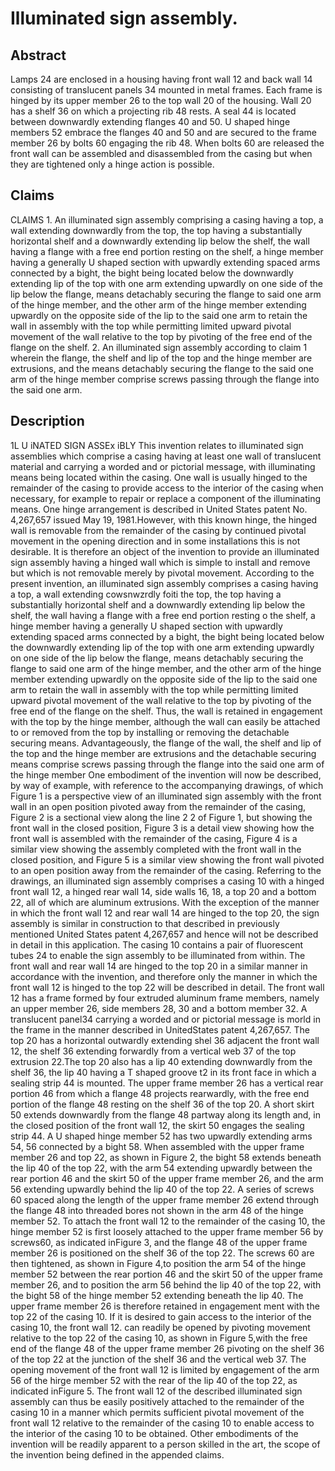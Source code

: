 # Illuminated sign assembly.

## Abstract
Lamps 24 are enclosed in a housing having front wall 12 and back wall 14 consisting of translucent panels 34 mounted in metal frames. Each frame is hinged by its upper member 26 to the top wall 20 of the housing. Wall 20 has a shelf 36 on which a projecting rib 48 rests. A seal 44 is located between downwardly extending flanges 40 and 50. U shaped hinge members 52 embrace the flanges 40 and 50 and are secured to the frame member 26 by bolts 60 engaging the rib 48. When bolts 60 are released the front wall can be assembled and disassembled from the casing but when they are tightened only a hinge action is possible.

## Claims
CLAIMS 1. An illuminated sign assembly comprising a casing having a top, a wall extending downwardly from the top, the top having a substantially horizontal shelf and a downwardly extending lip below the shelf, the wall having a flange with a free end portion resting on the shelf, a hinge member having a generally U shaped section with upwardly extending spaced arms connected by a bight, the bight being located below the downwardly extending lip of the top with one arm extending upwardly on one side of the lip below the flange, means detachably securing the flange to said one arm of the hinge member, and the other arm of the hinge member extending upwardly on the opposite side of the lip to the said one arm to retain the wall in assembly with the top while permitting limited upward pivotal movement of the wall relative to the top by pivoting of the free end of the flange on the shelf. 2. An illuminated sign assembly according to claim 1 wherein the flange, the shelf and lip of the top and the hinge member are extrusions, and the means detachably securing the flange to the said one arm of the hinge member comprise screws passing through the flange into the said one arm.

## Description
1L U iNATED SIGN ASSEx iBLY This invention relates to illuminated sign assemblies which comprise a casing having at least one wall of translucent material and carrying a worded and or pictorial message, with illuminating means being located within the casing. One wall is usually hinged to the remainder of the casing to provide access to the interior of the casing when necessary, for example to repair or replace a component of the illuminating means. One hinge arrangement is described in United States patent No. 4,267,657 issued May 19, 1981.However, with this known hinge, the hinged wall is removable from the remainder of the casing by continued pivotal movement in the opening direction and in some installations this is not desirable. It is therefore an object of the invention to provide an illuminated sign assembly having a hinged wall which is simple to install and remove but which is not removable merely by pivotal movement. According to the present invention, an illuminated sign assembly comprises a casing having a top, a wall extending cowsnwzrdly foiti the top, the top having a substantially horizontal shelf and a downwardly extending lip below the shelf, the wall having a flange with a free end portion resting o the shelf, a hinge member having a generally U shaped section with upwardly extending spaced arms connected by a bight, the bight being located below the downwardly extending lip of the top with one arm extending upwardly on one side of the lip below the flange, means detachably securing the flange to said one arm of the hinge member, and the other arm of the hinge member extending upwardly on the opposite side of the lip to the said one arm to retain the wall in assembly with the top while permitting limited upward pivotal movement of the wall relative to the top by pivoting of the free end of the flange on the shelf. Thus, the wall is retained in engagement with the top by the hinge member, although the wall can easily be attached to or removed from the top by installing or removing the detachable securing means. Advantageously, the flange of the wall, the shelf and lip of the top and the hinge member are extrusions and the detachable securing means comprise screws passing through the flange into the said one arm of the hinge member One embodiment of the invention will now be described, by way of example, with reference to the accompanying drawings, of which Figure 1 is a perspective view of an illuminated sign assembly with the front wall in an open position pivoted away from the remainder of the casing, Figure 2 is a sectional view along the line 2 2 of Figure 1, but showing the front wall in the closed position, Figure 3 is a detail view showing how the front wall is assembled with the remainder of the casing, Figure 4 is a similar view showing the assembly completed with the front wall in the closed position, and Figure 5 is a similar view showing the front wall pivoted to an open position away from the remainder of the casing. Referring to the drawings, an illuminated sign assembly comprises a casing 10 with a hinged front wall 12, a hinged rear wall 14, side walls 16, 18, a top 20 and a bottom 22, all of which are aluminum extrusions. With the exception of the manner in which the front wall 12 and rear wall 14 are hinged to the top 20, the sign assembly is similar in construction to that described in previously mentioned United States patent 4,267,657 and hence will not be described in detail in this application. The casing 10 contains a pair of fluorescent tubes 24 to enable the sign assembly to be illuminated from within. The front wall and rear wall 14 are hinged to the top 20 in a similar manner in accordance with the invention, and therefore only the manner in which the front wall 12 is hinged to the top 22 will be described in detail. The front wall 12 has a frame formed by four extruded aluminum frame members, namely an upper member 26, side members 28, 30 and a bottom member 32. A translucent panel34 carrying a worded and or pictorial message is morld in the frame in the manner described in UnitedStates patent 4,267,657. The top 20 has a horizontal outwardly extending shel 36 adjacent the front wall 12, the shelf 36 extending forwardly from a vertical web 37 of the top extrusion 22.The top 20 also has a lip 40 extending downwardly from the shelf 36, the lip 40 having a T shaped groove t2 in its front face in which a sealing strip 44 is mounted. The upper frame member 26 has a vertical rear portion 46 from which a flange 48 projects rearwardly, with the free end portion of the flange 48 resting on the shelf 36 of the top 20. A short skirt 50 extends downwardly from the flange 48 partway along its length and, in the closed position of the front wall 12, the skirt 50 engages the sealing strip 44. A U shaped hinge member 52 has two upwardly extending arms 54, 56 connected by a bight 58. When assembled with the upper frame member 26 and top 22, as shown in Figure 2, the bight 58 extends beneath the lip 40 of the top 22, with the arm 54 extending upwardly between the rear portion 46 and the skirt 50 of the upper frame member 26, and the arm 56 extending upwardly behind the lip 40 of the top 22. A series of screws 60 spaced along the length of the upper frame member 26 extend through the flange 48 into threaded bores not shown in the arm 48 of the hinge member 52. To attach the front wall 12 to the remainder of the casing 10, the hinge member 52 is first loosely attached to the upper frame member 56 by screws60, as indicated inFigure 3, and the flange 48 of the upper frame member 26 is positioned on the shelf 36 of the top 22. The screws 60 are then tightened, as shown in Figure 4,to position the arm 54 of the hinge member 52 between the rear portion 46 and the skirt 50 of the upper frame member 26, and to position the arm 56 behind the lip 40 of the top 22, with the bight 58 of the hinge member 52 extending beneath the lip 40. The upper frame member 26 is therefore retained in engagement ment with the top 22 of the casing 10. If it is desired to gain access to the interior of the casing 10, the front wall 12. can readily be opened by pivoting movement relative to the top 22 of the casing 10, as shown in Figure 5,with the free end of the flange 48 of the upper frame member 26 pivoting on the shelf 36 of the top 22 at the junction of the shelf 36 and the vertical web 37. The opening movement of the front wall 12 is limited by engagement of the arm 56 of the hirge member 52 with the rear of the lip 40 of the top 22, as indicated inFigure 5. The front wall 12 of the described illuminated sign assembly can thus be easily positively attached to the remainder of the casing 10 in a manner which permits sufficient pivotal movement of the front wall 12 relative to the remainder of the casing 10 to enable access to the interior of the casing 10 to be obtained. Other embodiments of the invention will be readily apparent to a person skilled in the art, the scope of the invention being defined in the appended claims.